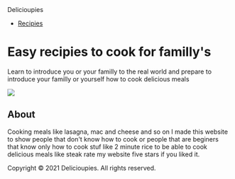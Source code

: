 <html lang="en">
<head>
    <meta charset="utf-8">
          <meta name="generator" content="CoffeeCup HTML Editor (www.coffeecup.com)">
          <meta name="dcterms.created" content="Fri, 24 Oct 2014 21:29:09 GMT">
          <meta name="viewport" content="width=device-width">
          <meta name="description" content="The villages of East and West 
          Runton are situated between Sheringham and Cromer on the North Norfolk Coast, UK">
          <meta name="keywords" content="East Runton, West Runton, Sheringham, Cromer,
           North Norfolk Coast,UK, Village, England, Parish Council">
    <link rel="stylesheet" href="pro.css">
    <title>Document</title>
    <link rel="stylesheet" href="https://cdn.jsdelivr.net/npm/@fortawesome/fontawesome-free@5.15.3/css/fontawesome.min.css">
</head>
<body>
    <div class="begining"></div>
    <nav>
    <div class="dad">Delicioupies</div>
            <ul>
                <li><a href="projectttt.html">Recipies</a></li>
            </ul>
        </nav>
        <div class="content">
            <h1 class="h12">Easy recipies to cook for familly's</h1>
            <p id="p">Learn to introduce you or your familly to the real world and prepare to introduce your familly or yourself how to cook delicious meals</p>
            <img src="https://www.flaticon.com/svg/vstatic/svg/1980/1980654.svg?token=exp=1619100200~hmac=4fed4b7f7b5ddfe9e95439d49e7e7cfd" class="img1">
        </div>
        <footer>
            <div class="big_container">
                <div class="everything">
                <div class="about">
                <h2>About</h2>
                <p class="p">Cooking meals like lasagna, mac and cheese and so on I made this 
                website to show people that don't know how to cook or people that 
                are beginers that know only how to cook stuf like 2 minute rice to 
                be able to cook delicious meals like steak rate my website five stars if you liked it.</p>
                </div>
                <div class="shoutout">
                        <p class="copyright">Copyright &#xA9; 2021 Delicioupies. All rights reserved.</p>
                    </div>
                </div>
                </div>
            </div>
    </footer>
</body>
</html>
